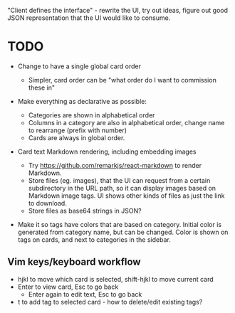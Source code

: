 "Client defines the interface" - rewrite the UI, try out ideas, figure out good JSON representation that the UI would like to consume.

# TODO
- Change to have a single global card order
    - Simpler, card order can be "what order do I want to commission these in"
- Make everything as declarative as possible:
    - Categories are shown in alphabetical order
    - Columns in a category are also in alphabetical order, change name to rearrange (prefix with number)
    - Cards are always in global order.

- Card text Markdown rendering, including embedding images
    - Try https://github.com/remarkjs/react-markdown to render Markdown.
    - Store files (eg. images), that the UI can request from a certain subdirectory in the URL path, so it can display images based on Markdown image tags. UI shows other kinds of files as just the link to download.
    - Store files as base64 strings in JSON?
- Make it so tags have colors that are based on category. Initial color is generated from category name, but can be changed. Color is shown on tags on cards, and next to categories in the sidebar.

## Vim keys/keyboard workflow
- hjkl to move which card is selected, shift-hjkl to move current card
- Enter to view card, Esc to go back
    - Enter again to edit text, Esc to go back
- t to add tag to selected card - how to delete/edit existing tags?

